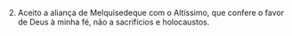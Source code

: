 ﻿2. Aceito a aliança de Melquisedeque com o Altíssimo, que confere o favor de Deus à minha fé, não a sacrifícios e holocaustos.
